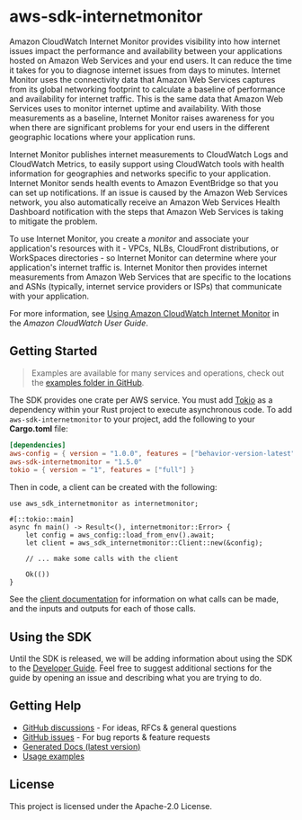 # aws-sdk-internetmonitor

Amazon CloudWatch Internet Monitor provides visibility into how internet issues impact the performance and availability between your applications hosted on Amazon Web Services and your end users. It can reduce the time it takes for you to diagnose internet issues from days to minutes. Internet Monitor uses the connectivity data that Amazon Web Services captures from its global networking footprint to calculate a baseline of performance and availability for internet traffic. This is the same data that Amazon Web Services uses to monitor internet uptime and availability. With those measurements as a baseline, Internet Monitor raises awareness for you when there are significant problems for your end users in the different geographic locations where your application runs.

Internet Monitor publishes internet measurements to CloudWatch Logs and CloudWatch Metrics, to easily support using CloudWatch tools with health information for geographies and networks specific to your application. Internet Monitor sends health events to Amazon EventBridge so that you can set up notifications. If an issue is caused by the Amazon Web Services network, you also automatically receive an Amazon Web Services Health Dashboard notification with the steps that Amazon Web Services is taking to mitigate the problem.

To use Internet Monitor, you create a _monitor_ and associate your application's resources with it - VPCs, NLBs, CloudFront distributions, or WorkSpaces directories - so Internet Monitor can determine where your application's internet traffic is. Internet Monitor then provides internet measurements from Amazon Web Services that are specific to the locations and ASNs (typically, internet service providers or ISPs) that communicate with your application.

For more information, see [Using Amazon CloudWatch Internet Monitor](https://docs.aws.amazon.com/AmazonCloudWatch/latest/monitoring/CloudWatch-InternetMonitor.html) in the _Amazon CloudWatch User Guide_.

## Getting Started

> Examples are available for many services and operations, check out the
> [examples folder in GitHub](https://github.com/awslabs/aws-sdk-rust/tree/main/examples).

The SDK provides one crate per AWS service. You must add [Tokio](https://crates.io/crates/tokio)
as a dependency within your Rust project to execute asynchronous code. To add `aws-sdk-internetmonitor` to
your project, add the following to your **Cargo.toml** file:

```toml
[dependencies]
aws-config = { version = "1.0.0", features = ["behavior-version-latest"] }
aws-sdk-internetmonitor = "1.5.0"
tokio = { version = "1", features = ["full"] }
```

Then in code, a client can be created with the following:

```rust,no_run
use aws_sdk_internetmonitor as internetmonitor;

#[::tokio::main]
async fn main() -> Result<(), internetmonitor::Error> {
    let config = aws_config::load_from_env().await;
    let client = aws_sdk_internetmonitor::Client::new(&config);

    // ... make some calls with the client

    Ok(())
}
```

See the [client documentation](https://docs.rs/aws-sdk-internetmonitor/latest/aws_sdk_internetmonitor/client/struct.Client.html)
for information on what calls can be made, and the inputs and outputs for each of those calls.

## Using the SDK

Until the SDK is released, we will be adding information about using the SDK to the
[Developer Guide](https://docs.aws.amazon.com/sdk-for-rust/latest/dg/welcome.html). Feel free to suggest
additional sections for the guide by opening an issue and describing what you are trying to do.

## Getting Help

* [GitHub discussions](https://github.com/awslabs/aws-sdk-rust/discussions) - For ideas, RFCs & general questions
* [GitHub issues](https://github.com/awslabs/aws-sdk-rust/issues/new/choose) - For bug reports & feature requests
* [Generated Docs (latest version)](https://awslabs.github.io/aws-sdk-rust/)
* [Usage examples](https://github.com/awslabs/aws-sdk-rust/tree/main/examples)

## License

This project is licensed under the Apache-2.0 License.

